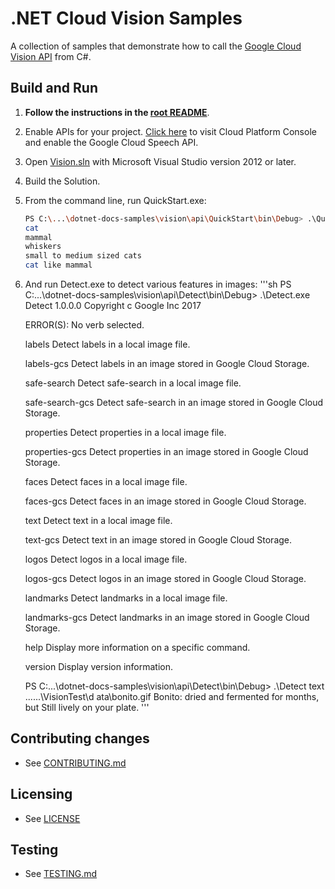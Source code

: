 # .NET Cloud Vision Samples

A collection of samples that demonstrate how to call the 
[Google Cloud Vision API](https://cloud.google.com/vision/docs/) from C#.

## Build and Run

1.  **Follow the instructions in the [root README](../../README.md)**.

4.  Enable APIs for your project.
    [Click here](https://console.cloud.google.com/flows/enableapi?apiid=vision.googleapis.com&showconfirmation=true)
    to visit Cloud Platform Console and enable the Google Cloud Speech API.

6.  Open [Vision.sln](Vision.sln) with Microsoft Visual Studio version 2012 or later.

8.  Build the Solution.

9.  From the command line, run QuickStart.exe:
    ```sh
    PS C:\...\dotnet-docs-samples\vision\api\QuickStart\bin\Debug> .\QuickStart.exe
    cat
    mammal
    whiskers
    small to medium sized cats
    cat like mammal
    ```

10. And run Detect.exe to detect various features in images:
    '''sh
	PS C:\...\dotnet-docs-samples\vision\api\Detect\bin\Debug> .\Detect.exe
	Detect 1.0.0.0
	Copyright c Google Inc 2017

	ERROR(S):
	  No verb selected.

	  labels             Detect labels in a local image file.

	  labels-gcs         Detect labels in an image stored in Google Cloud Storage.

	  safe-search        Detect safe-search in a local image file.

	  safe-search-gcs    Detect safe-search in an image stored in Google Cloud Storage.

	  properties         Detect properties in a local image file.

	  properties-gcs     Detect properties in an image stored in Google Cloud Storage.

	  faces              Detect faces in a local image file.

	  faces-gcs          Detect faces in an image stored in Google Cloud Storage.

	  text               Detect text in a local image file.

	  text-gcs           Detect text in an image stored in Google Cloud Storage.

	  logos              Detect logos in a local image file.

	  logos-gcs          Detect logos in an image stored in Google Cloud Storage.

	  landmarks          Detect landmarks in a local image file.

	  landmarks-gcs      Detect landmarks in an image stored in Google Cloud Storage.

	  help               Display more information on a specific command.

	  version            Display version information.

	PS C:\...\dotnet-docs-samples\vision\api\Detect\bin\Debug> .\Detect text ..\..\..\VisionTest\d
	ata\bonito.gif
	Bonito: dried and
	fermented for months, but
	Still lively on your plate.
    '''

## Contributing changes

* See [CONTRIBUTING.md](../../CONTRIBUTING.md)

## Licensing

* See [LICENSE](../../LICENSE)

## Testing

* See [TESTING.md](../../TESTING.md)
